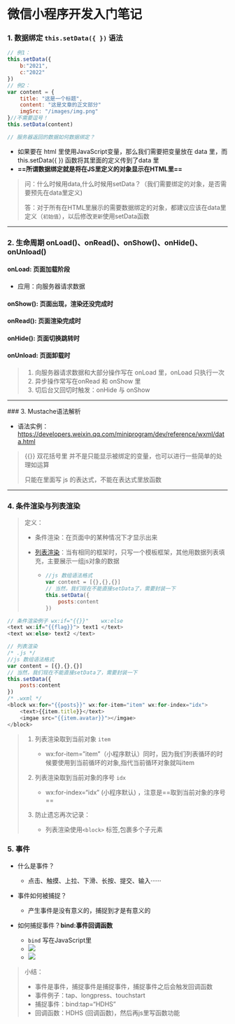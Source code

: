 # 微信小程序开发入门笔记



### 1. 数据绑定 `this.setData({ })` 语法

```javascript
// 例1：
this.setData({
	b:"2021",
	c:"2022"
})
// 例2：
var content = {
    title: "这是一个标题",
    content: "这是文章的正文部分"
    imgSrc: "/images/img.png"
}//不需要逗号！
this.setData(content)

// 服务器返回的数据如何数据绑定？
```

- 如果要在 html 里使用JavaScript变量，那么我们需要把变量放在 data 里，而 this.setData({ })  函数将其里面的定义传到了data 里
- **==所谓数据绑定就是将在JS里定义的对象显示在HTML里==**

> 问：什么时候用data,什么时候用setData？（我们需要绑定的对象，是否需要预先在data里定义)
>
> 答：对于所有在HTML里展示的需要数据绑定的对象，都建议应该在data里定义（`初始值`），以后修改`更新`使用setData函数



------



### 2. 生命周期 onLoad()、onRead()、onShow()、onHide()、onUnload()

#### onLoad: 页面加载阶段

- 应用：向服务器请求数据

#### onShow(): 页面出现，渲染还没完成时

#### onRead(): 页面渲染完成时

#### onHide(): 页面切换跳转时

#### onUnload: 页面卸载时

> 1. 向服务器请求数据和大部分操作写在 onLoad 里，onLoad 只执行一次
> 2. 异步操作常写在onRead 和 onShow 里
> 3. 切后台又回切时触发：onHide 与 onShow



<hr>
### 3.  Mustache语法解析

- 语法实例：https://developers.weixin.qq.com/miniprogram/dev/reference/wxml/data.html

> {{}} 双花括号里 并不是只能显示被绑定的变量，也可以进行一些简单的处理如运算
>
> 只能在里面写 js 的表达式，不能在表达式里放函数

<hr>

### 4. 条件渲染与列表渲染

> 定义：
>
> - 条件渲染：在页面中的某种情况下才显示出来
>
> - [列表渲染](https://developers.weixin.qq.com/miniprogram/dev/reference/wxml/list.html)：当有相同的框架时，只写一个模板框架，其他用数据列表填充，主要展示一组js对象的数据
>
>   - ```javascript
>     //js 数组语法格式
>     var content = [{},{},{}]
>     // 当然，我们现在不能直接setData了，需要封装一下
>     this.setData({
>         posts:content
>     })
>     ```

```javascript
// 条件渲染例子 wx:if="{{}}"    wx:else
<text wx:if="{{flag}}"> text1 </text>
<text wx:else> text2 </text>

// 列表渲染
/* .js */
//js 数组语法格式
var content = [{},{},{}]
// 当然，我们现在不能直接setData了，需要封装一下
this.setData({
    posts:content
})
/* .wxml */
<block wx:for="{{posts}}" wx:for-item="item" wx:for-index="idx">
	<text>{{item.title}}</text>
	<imgae src="{{item.avatar}}"></imgae>
</block>
```

> 1. 列表渲染取到当前对象 `item` 
>    - wx:for-item=”item”（小程序默认）同时，因为我们列表循环的时候要使用到当前循环的对象,指代当前循环对象就叫item
> 2. 列表渲染取到当前对象的序号 `idx`
>    - wx:for-index=“idx” (小程序默认) ，注意是==取到当前对象的序号==
>
> 3. 防止遗忘再次记录：
>    - 列表渲染使用`<block>` 标签,包裹多个子元素





### 5. 事件

- 什么是事件？
  - 点击、触摸、上拉、下滑、长按、提交、输入······

- 事件如何被捕捉？
  - 产生事件是没有意义的，捕捉到才是有意义的
- 如何捕捉事件？**bind:事件回调函数**
  - `bind`  写在JavaScript里
  - ![](https://gitee.com/constsheng/imgcurl/raw/master/img/20210316132232.png)
  - ![](https://gitee.com/constsheng/imgcurl/raw/master/img/20210316132327.png)



> 小结：
>
> - 事件是事件，捕捉事件是捕捉事件，捕捉事件之后会触发回调函数
> - 事件例子：tap、longpress、touchstart
> - 捕捉事件：bind:tap=“HDHS”
> - 回调函数：HDHS  (回调函数)，然后再js里写函数功能